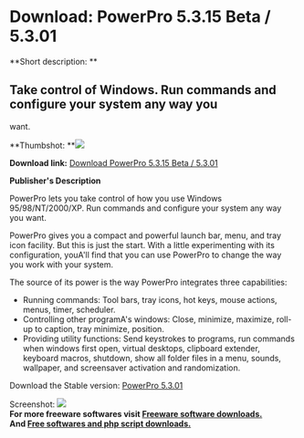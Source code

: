 # Download: PowerPro 5.3.15 Beta / 5.3.01

**Short description: **

## Take control of Windows. Run commands and configure your system any way you
want.

  
**Thumbshot: **![](http://www.freewarefiles.com/screenshot/powerpro_md.gif)   
  
**Download link:** [Download PowerPro 5.3.15 Beta / 5.3.01](http://freesoftwares.boysofts.com/PowerPro_program_21382.html)  
  

**Publisher's Description**  
  

PowerPro lets you take control of how you use Windows 95/98/NT/2000/XP. Run
commands and configure your system any way you want.

PowerPro gives you a compact and powerful launch bar, menu, and tray icon
facility. But this is just the start. With a little experimenting with its
configuration, youA'll find that you can use PowerPro to change the way you
work with your system.

The source of its power is the way PowerPro integrates three capabilities:

  * Running commands: Tool bars, tray icons, hot keys, mouse actions, menus, timer, scheduler. 
  * Controlling other programA's windows: Close, minimize, maximize, roll-up to caption, tray minimize, position. 
  * Providing utility functions: Send keystrokes to programs, run commands when windows first open, virtual desktops, clipboard extender, keyboard macros, shutdown, show all folder files in a menu, sounds, wallpaper, and screensaver activation and randomization. 

Download the Stable version: [PowerPro
5.3.01](http://powerpro.cresadu.com/download/pwrpro53_01.zip)

  
  
Screenshot: ![](http://www.freewarefiles.com/screenshot/powerpro.gif)  
**For more freeware softwares visit [Freeware software downloads.](http://freesoftwares.boysofts.com/)**   
**And [Free softwares and php script downloads.](http://www.boysofts.com/)**

